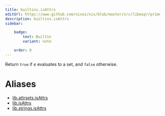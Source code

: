 ```yaml
---
title: builtins.isAttrs
editUrl: https://www.github.com/nixos/nix/blob/master/src/libexpr/primops.cc
description: builtins.isAttrs
sidebar:

    badge:
        text: Builtin
        variant: note

    order: 0
---
```


Return `true` if *e* evaluates to a set, and `false` otherwise.


# Aliases

- [lib.attrsets.isAttrs](reference/lib/attrsets/lib-attrsets-isAttrs)
- [lib.isAttrs](reference/lib/lib-isAttrs)
- [lib.strings.isAttrs](reference/lib/strings/lib-strings-isAttrs)


